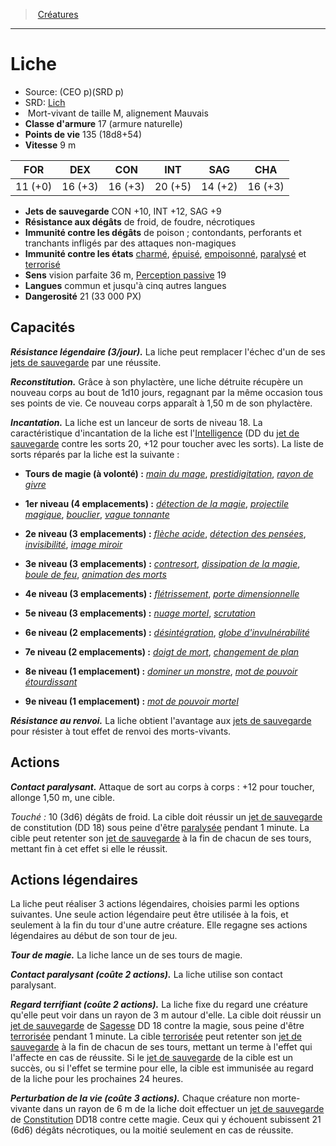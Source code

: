 ﻿---
!Monster
Family: MonsterHD
Type: Mort-vivant
Size: M
Alignment: alignement Mauvais
ArmorClass: 17 (armure naturelle)
HitPoints: 135 (18d8+54)
Speed: 9 m
Strength: 11 (+0)
Dexterity: 16 (+3)
Constitution: 16 (+3)
Intelligence: 20 (+5)
Wisdom: 14 (+2)
Charisma: 16 (+3)
SavingThrows: CON +10, INT +12, SAG +9
DamageImmunities: de poison ; contondants, perforants et tranchants infligés par des attaques non-magiques
ConditionImmunities: '[charmé](hd_conditions_charme.md), [épuisé](hd_conditions_fatigue_et_epuisement.md), [empoisonné](hd_conditions_empoisonne.md), [paralysé](hd_conditions_paralyse.md) et [terrorisé](hd_conditions_terrorise.md)'
DamageResistances: de froid, de foudre, nécrotiques
Senses: vision parfaite 36 m, [Perception passive](hd_abilities_dexterity_perception_passive.md) 19
Languages: commun et jusqu'à cinq autres langues
Challenge: 21 (33 000 PX)
Id: monsters_hd.md#liche
ParentLink: monsters_hd.md#créatures
Name: Liche
ParentName: Créatures
NameLevel: 1
AltName: '[Lich](srd_monsters_lich.md)'
Source: (CEO p)(SRD p)
Attributes: {}
---
> [Créatures](hd_monsters.md)

---

# Liche

- Source: (CEO p)(SRD p)
- SRD: [Lich](srd_monsters_lich.md)
-  Mort-vivant de taille M, alignement Mauvais
- **Classe d'armure** 17 (armure naturelle)
- **Points de vie** 135 (18d8+54)
- **Vitesse** 9 m

|FOR|DEX|CON|INT|SAG|CHA|
|---|---|---|---|---|---|
|11 (+0)|16 (+3)|16 (+3)|20 (+5)|14 (+2)|16 (+3)|

- **Jets de sauvegarde** CON +10, INT +12, SAG +9
- **Résistance aux dégâts** de froid, de foudre, nécrotiques
- **Immunité contre les dégâts** de poison ; contondants, perforants et tranchants infligés par des attaques non-magiques
- **Immunité contre les états** [charmé](hd_conditions_charme.md), [épuisé](hd_conditions_fatigue_et_epuisement.md), [empoisonné](hd_conditions_empoisonne.md), [paralysé](hd_conditions_paralyse.md) et [terrorisé](hd_conditions_terrorise.md)
- **Sens** vision parfaite 36 m, [Perception passive](hd_abilities_dexterity_perception_passive.md) 19
- **Langues** commun et jusqu'à cinq autres langues
- **Dangerosité** 21 (33 000 PX)

## Capacités

**_Résistance légendaire (3/jour)._** La liche peut remplacer l'échec d'un de ses [jets de sauvegarde](hd_abilities_jets_de_sauvegarde.md) par une réussite.

**_Reconstitution._** Grâce à son phylactère, une liche détruite récupère un nouveau corps au bout de 1d10 jours, regagnant par la même occasion tous ses points de vie. Ce nouveau corps apparaît à 1,50 m de son phylactère.

**_Incantation._** La liche est un lanceur de sorts de niveau 18. La caractéristique d'incantation de la liche est l'[Intelligence](hd_abilities_intelligence.md) (DD du [jet de sauvegarde](hd_abilities_jets_de_sauvegarde.md) contre les sorts 20, +12 pour toucher avec les sorts). La liste de sorts réparés par la liche est la suivante :

* **Tours de magie (à volonté) :** _[main du mage](hd_spells_main_du_mage.md)_, _[prestidigitation](hd_spells_prestidigitation.md)_, _[rayon de givre](hd_spells_rayon_de_givre.md)_

* **1er niveau (4 emplacements) :** _[détection de la magie](hd_spells_detection_de_la_magie.md)_, _[projectile magique](hd_spells_projectile_magique.md)_, _[bouclier](hd_spells_bouclier.md)_, _[vague tonnante](hd_spells_vague_tonnante.md)_

* **2e niveau (3 emplacements) :** _[flèche acide](hd_spells_fleche_acide.md)_, _[détection des pensées](hd_spells_detection_des_pensees.md)_, _[invisibilité](hd_spells_invisibilite.md)_, _[image miroir](hd_spells_image_miroir.md)_

* **3e niveau (3 emplacements) :** _[contresort](hd_spells_contresort.md)_, _[dissipation de la magie](hd_spells_dissipation_de_la_magie.md)_, _[boule de feu](hd_spells_boule_de_feu.md)_, _[animation des morts](hd_spells_animation_des_morts.md)_

* **4e niveau (3 emplacements) :** _[flétrissement](hd_spells_fletrissement.md)_, _[porte dimensionnelle](hd_spells_porte_dimensionnelle.md)_

* **5e niveau (3 emplacements) :** _[nuage mortel](hd_spells_nuage_mortel.md)_, _[scrutation](hd_spells_scrutation.md)_

* **6e niveau (2 emplacements) :** _[désintégration](hd_spells_desintegration.md)_, _[globe d'invulnérabilité](hd_spells_globe_dinvulnerabilite.md)_

* **7e niveau (2 emplacements) :** _[doigt de mort](hd_spells_doigt_de_mort.md)_, _[changement de plan](hd_spells_changement_de_plan.md)_

* **8e niveau (1 emplacement) :** _[dominer un monstre](hd_spells_dominer_un_monstre.md)_, _[mot de pouvoir étourdissant](hd_spells_mot_de_pouvoir_etourdissant.md)_

* **9e niveau (1 emplacement) :** _[mot de pouvoir mortel](hd_spells_mot_de_pouvoir_mortel.md)_

**_Résistance au renvoi._** La liche obtient l'avantage aux [jets de sauvegarde](hd_abilities_jets_de_sauvegarde.md) pour résister à tout effet de renvoi des morts-vivants.

## Actions

**_Contact paralysant._** Attaque de sort au corps à corps : +12 pour toucher, allonge 1,50 m, une cible.

_Touché :_ 10 (3d6) dégâts de froid. La cible doit réussir un [jet de sauvegarde](hd_abilities_jets_de_sauvegarde.md) de constitution (DD 18) sous peine d'être [paralysée](hd_conditions_paralyse.md) pendant 1 minute. La cible peut retenter son [jet de sauvegarde](hd_abilities_jets_de_sauvegarde.md) à la fin de chacun de ses tours, mettant fin à cet effet si elle le réussit.

## Actions légendaires

La liche peut réaliser 3 actions légendaires, choisies parmi les options suivantes. Une seule action légendaire peut être utilisée à la fois, et seulement à la fin du tour d'une autre créature. Elle regagne ses actions légendaires au début de son tour de jeu.

**_Tour de magie._** La liche lance un de ses tours de magie.

**_Contact paralysant (coûte 2 actions)._** La liche utilise son contact paralysant.

**_Regard terrifiant (coûte 2 actions)._** La liche fixe du regard une créature qu'elle peut voir dans un rayon de 3 m autour d'elle. La cible doit réussir un [jet de sauvegarde](hd_abilities_jets_de_sauvegarde.md) de [Sagesse](hd_abilities_wisdom.md) DD 18 contre la magie, sous peine d'être [terrorisée](hd_conditions_terrorise.md) pendant 1 minute. La cible [terrorisée](hd_conditions_terrorise.md) peut retenter son [jet de sauvegarde](hd_abilities_jets_de_sauvegarde.md) à la fin de chacun de ses tours, mettant un terme à l'effet qui l'affecte en cas de réussite. Si le [jet de sauvegarde](hd_abilities_jets_de_sauvegarde.md) de la cible est un succès, ou si l'effet se termine pour elle, la cible est immunisée au regard de la liche pour les prochaines 24 heures.

**_Perturbation de la vie (coûte 3 actions)._** Chaque créature non morte-vivante dans un rayon de 6 m de la liche doit effectuer un [jet de sauvegarde](hd_abilities_jets_de_sauvegarde.md) de [Constitution](hd_abilities_constitution.md) DD18 contre cette magie. Ceux qui y échouent subissent 21 (6d6) dégâts nécrotiques, ou la moitié seulement en cas de réussite.

